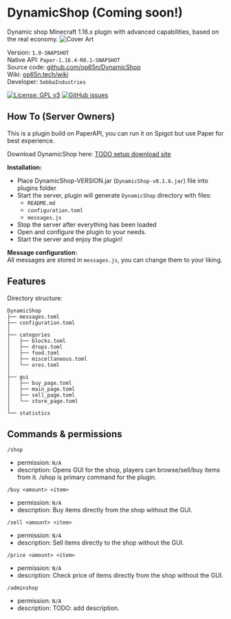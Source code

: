 # DynamicShop (Coming soon!)
Dynamic shop Minecraft 1.16.x plugin with advanced capabilities, based on the real economy.
![Cover Art](https://op65n.tech/i/2021-01-07-00-44-58.png)

Version: `1.0-SNAPSHOT`<br>
Native API: `Paper-1.16.4-R0.1-SNAPSHOT`<br>
Source code: <a href="https://github.com/op65n/DynamicShop">github.com/op65n/DynamicShop</a><br>
Wiki: <a href="https://op65n.tech/wiki/">op65n.tech/wiki</a><br>
Developer: `SebbaIndustries` <br>


[![License: GPL v3](https://img.shields.io/badge/License-GPLv3-blue.svg)](https://www.gnu.org/licenses/gpl-3.0)
[![GitHub issues](https://img.shields.io/github/issues/SebbaIndustries/DynamicShop)](https://github.com/SebbaIndustries/DynamicShop/issues)

How To (Server Owners)
------
This is a plugin build on PaperAPI, you can run it on Spigot but use Paper for best experience.<br>

Download DynamicShop here: <a href="#">TODO setup download site</a>

<b>Installation:</b> 
- Place DynamicShop-VERSION.jar (`DynamicShop-v0.1.6.jar`) file into plugins folder
- Start the server, plugin will generate `DynamicShop` directory with files:
  * `README.md`
  * `configuration.toml`
  * `messages.js`
- Stop the server after everything has been loaded
- Open and configure the plugin to your needs.
- Start the server and enjoy the plugin!

<b>Message configuration:</b>
<br>All messages are stored in `messages.js`, you can change them to your liking.


## Features

Directory structure:
```
DynamicShop
├── messages.toml
├── configuration.toml
│
├── categories
│   ├── blocks.toml
│   ├── drops.toml
│   ├── food.toml
│   ├── miscellaneous.toml
│   └── ores.toml
│
├── gui
│   ├── buy_page.toml
│   ├── main_page.toml
│   ├── sell_page.toml
│   └── store_page.toml
│
└── statistics

```

## Commands & permissions

`/shop`
 - permission: `N/A`
 - description: Opens GUI for the shop, players can browse/sell/buy items from it. /shop is primary command for the plugin.

`/buy <amount> <item>`
 - permission: `N/A`
 - description: Buy items directly from the shop without the GUI.
 
`/sell <amount> <item>`
 - permission: `N/A`
 - description: Sell items directly to the shop without the GUI.
 
`/price <amount> <item>`
 - permission: `N/A`
 - description: Check price of items directly from the shop without the GUI. 
 
`/adminshop`
 - permission: `N/A`
 - description: TODO: add description.